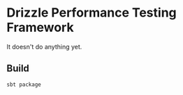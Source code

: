 # Drizzle Performance Testing Framework

It doesn't do anything yet.

## Build

```
sbt package
```

